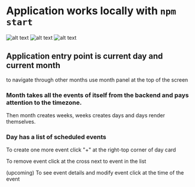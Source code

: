 # Application works locally with `npm start`

![alt text](https://github.com/meinou/calendar/tree/master/calendar-front-end/src/images/month.png)
![alt text](https://github.com/meinou/calendar/tree/master/calendar-front-end/src/images/add_grandma.png)
![alt text](https://github.com/meinou/calendar/tree/master/calendar-front-end/src/images/grandma_added.png)

## Application entry point is current day and current month

to navigate through other months use month panel at the top of the screen

### Month takes all the events of itself from the backend and pays attention to the timezone.

Then month creates weeks, weeks creates days and days render themselves.

### Day has a list of scheduled events

To create one more event click "+" at the right-top corner of day card

To remove event click at the cross next to event in the list

(upcoming) To see event details and modify event click at the time of the event
